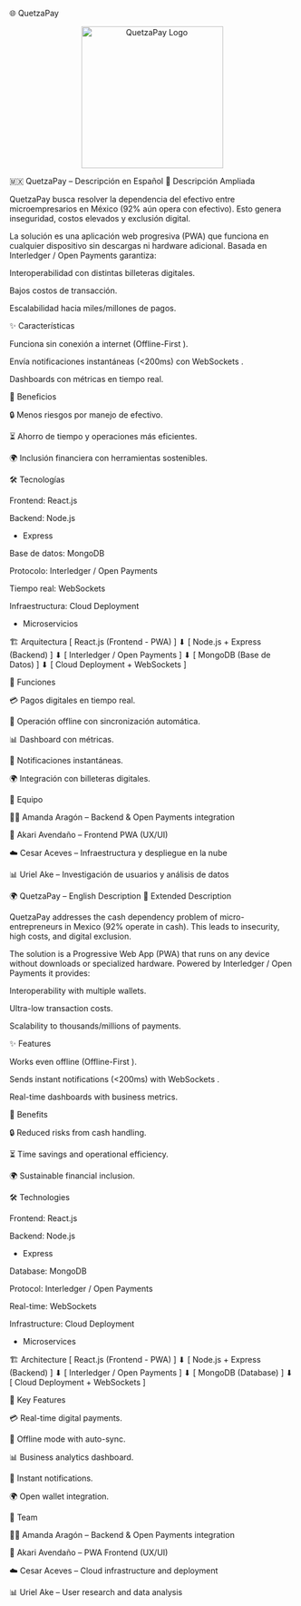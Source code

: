 🌐 QuetzaPay
<p align="center"> <img src="https://github.com/AmAr-2151/Quetzacode/blob/main/assets/Logo.png" alt="QuetzaPay Logo" width="250"/> </p>








🇲🇽 QuetzaPay – Descripción en Español
📖 Descripción Ampliada

QuetzaPay busca resolver la dependencia del efectivo entre microempresarios en México (92% aún opera con efectivo). Esto genera inseguridad, costos elevados y exclusión digital.

La solución es una aplicación web progresiva (PWA)
 que funciona en cualquier dispositivo sin descargas ni hardware adicional. Basada en Interledger / Open Payments
 garantiza:

Interoperabilidad con distintas billeteras digitales.

Bajos costos de transacción.

Escalabilidad hacia miles/millones de pagos.

✨ Características

Funciona sin conexión a internet (Offline-First
).

Envía notificaciones instantáneas (<200ms) con WebSockets
.

Dashboards con métricas en tiempo real.

🎯 Beneficios

🔒 Menos riesgos por manejo de efectivo.

⏳ Ahorro de tiempo y operaciones más eficientes.

🌍 Inclusión financiera con herramientas sostenibles.

🛠️ Tecnologías

Frontend: React.js

Backend: Node.js
 + Express

Base de datos: MongoDB

Protocolo: Interledger / Open Payments

Tiempo real: WebSockets

Infraestructura: Cloud Deployment
 + Microservicios

🏗️ Arquitectura
[ React.js (Frontend - PWA) ] 
        ⬇
[ Node.js + Express (Backend) ]
        ⬇
[ Interledger / Open Payments ]
        ⬇
[ MongoDB (Base de Datos) ]
        ⬇
[ Cloud Deployment + WebSockets ]

🔑 Funciones

💳 Pagos digitales en tiempo real.

📶 Operación offline con sincronización automática.

📊 Dashboard con métricas.

🔔 Notificaciones instantáneas.

🌍 Integración con billeteras digitales.

👥 Equipo

👩‍💻 Amanda Aragón – Backend & Open Payments integration

🎨 Akari Avendaño – Frontend PWA (UX/UI)

☁️ Cesar Aceves – Infraestructura y despliegue en la nube

📊 Uriel Ake – Investigación de usuarios y análisis de datos


🌍 QuetzaPay – English Description
📖 Extended Description

QuetzaPay addresses the cash dependency problem of micro-entrepreneurs in Mexico (92% operate in cash). This leads to insecurity, high costs, and digital exclusion.

The solution is a Progressive Web App (PWA)
 that runs on any device without downloads or specialized hardware. Powered by Interledger / Open Payments
 it provides:

Interoperability with multiple wallets.

Ultra-low transaction costs.

Scalability to thousands/millions of payments.

✨ Features

Works even offline (Offline-First
).

Sends instant notifications (<200ms) with WebSockets
.

Real-time dashboards with business metrics.

🎯 Benefits

🔒 Reduced risks from cash handling.

⏳ Time savings and operational efficiency.

🌍 Sustainable financial inclusion.

🛠️ Technologies

Frontend: React.js

Backend: Node.js
 + Express

Database: MongoDB

Protocol: Interledger / Open Payments

Real-time: WebSockets

Infrastructure: Cloud Deployment
 + Microservices

🏗️ Architecture
[ React.js (Frontend - PWA) ] 
        ⬇
[ Node.js + Express (Backend) ]
        ⬇
[ Interledger / Open Payments ]
        ⬇
[ MongoDB (Database) ]
        ⬇
[ Cloud Deployment + WebSockets ]

🔑 Key Features

💳 Real-time digital payments.

📶 Offline mode with auto-sync.

📊 Business analytics dashboard.

🔔 Instant notifications.

🌍 Open wallet integration.

👥 Team

👩‍💻 Amanda Aragón – Backend & Open Payments integration

🎨 Akari Avendaño – PWA Frontend (UX/UI)

☁️ Cesar Aceves – Cloud infrastructure and deployment

📊 Uriel Ake – User research and data analysis

